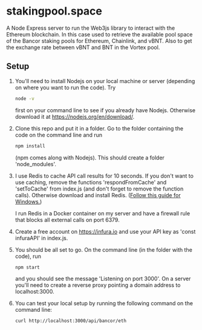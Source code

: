 # stakingpool.space
A Node Express server to run the Web3js library to interact with the Ethereum blockchain. In this case used to retrieve the available pool space of the Bancor staking pools for Ethereum, Chainlink, and vBNT. Also to get the exchange rate between vBNT and BNT in the Vortex pool.

## Setup
1. You'll need to install Nodejs on your local machine or server (depending on where you want to run the code). Try
   ```bash
   node -v
   ```
   first on your command line to see if you already have Nodejs. Otherwise download it at https://nodejs.org/en/download/.
2. Clone this repo and put it in a folder. Go to the folder containing the code on the command line and run
   ```bash
   npm install
   ```
   (npm comes along with Nodejs). This should create a folder 'node_modules'.
3. I use Redis to cache API call results for 10 seconds. If you don't want to use caching, remove the functions 'respondFromCache' and 'setToCache' from index.js (and don't forget to remove the function calls). Otherwise download and install Redis. ([Follow this guide for Windows.](https://redislabs.com/blog/redis-on-windows-10/))

   I run Redis in a Docker container on my server and have a firewall rule that blocks all external calls on port 6379.
4. Create a free account on https://infura.io and use your API key as 'const infuraAPI' in index.js.
5. You should be all set to go. On the command line (in the folder with the code), run
   ```bash
   npm start
   ```
   and you should see the message 'Listening on port 3000'. On a server you'll need to create a reverse proxy pointing a domain address to localhost:3000.
6. You can test your local setup by running the following command on the command line:
   ```bash
   curl http://localhost:3000/api/bancor/eth
   ```
